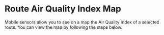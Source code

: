 # Route Air Quality Index Map

Mobile sensors allow you to see on a map the Air Quality Index of a selected route. You can view the map by following the steps below.
